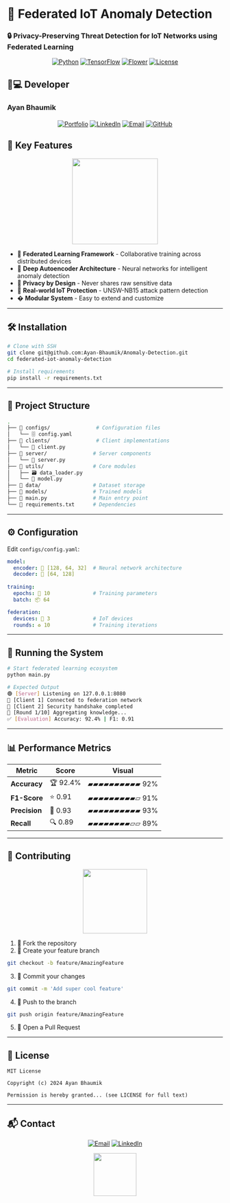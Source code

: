 # 🚀 Federated IoT Anomaly Detection  
### 🔒 Privacy-Preserving Threat Detection for IoT Networks using Federated Learning

<div align="center">

[![Python](https://img.shields.io/badge/Python-3.8%2B-3776AB?style=for-the-badge&logo=python&logoColor=white)](https://www.python.org/)
[![TensorFlow](https://img.shields.io/badge/TensorFlow-2.15-FF6F00?style=for-the-badge&logo=tensorflow&logoColor=white)](https://www.tensorflow.org/)
[![Flower](https://img.shields.io/badge/Flower_FL-1.4.0-00B0FF?style=for-the-badge)](https://flower.dev/)
[![License](https://img.shields.io/badge/License-MIT-brightgreen?style=for-the-badge)](LICENSE)

</div>

## 👨💻 **Developer**  
### **Ayan Bhaumik**  
<div align="center" style="margin:20px 0">

[![Portfolio](https://img.shields.io/badge/🌐_Portfolio-000000?style=for-the-badge&logo=google-chrome&logoColor=white)](https://ayanbhaumik.in/)
[![LinkedIn](https://img.shields.io/badge/👔_LinkedIn-0A66C2?style=for-the-badge&logo=linkedin&logoColor=white)](https://www.linkedin.com/in/ayan-bhaumik/)
[![Email](https://img.shields.io/badge/📧_Email-D14836?style=for-the-badge&logo=gmail&logoColor=white)](mailto:connect@ayanbhaumik.in)
[![GitHub](https://img.shields.io/badge/🐙_GitHub-181717?style=for-the-badge&logo=github&logoColor=white)](https://github.com/Ayan-Bhaumik)

</div>

## 🌟 **Key Features**  
<p align="center">
  <img src="https://media.giphy.com/media/3o7TKsQ8gqVrXhQ3Hi/giphy.gif" width="200">
</p>

- 🧩 **Federated Learning Framework** - Collaborative training across distributed devices  
- 🤖 **Deep Autoencoder Architecture** - Neural networks for intelligent anomaly detection  
- 🔐 **Privacy by Design** - Never shares raw sensitive data  
- 🚨 **Real-world IoT Protection** - UNSW-NB15 attack pattern detection  
- � **Modular System** - Easy to extend and customize  

---

## 🛠️ **Installation**  
```bash
# Clone with SSH
git clone git@github.com:Ayan-Bhaumik/Anomaly-Detection.git
cd federated-iot-anomaly-detection

# Install requirements
pip install -r requirements.txt
```

---

## 📂 **Project Structure**  
```bash
.
├── 📁 configs/               # Configuration files
│   └── 🗄️ config.yaml        
├── 📁 clients/               # Client implementations
│   └── 🐍 client.py          
├── 📁 server/               # Server components
│   └── 🐍 server.py         
├── 📁 utils/                # Core modules
│   ├── 🗃️ data_loader.py    
│   └── 🤖 model.py          
├── 📁 data/                 # Dataset storage
├── 📁 models/               # Trained models
├── 🚀 main.py               # Main entry point
└── 📜 requirements.txt      # Dependencies
```

---

## ⚙️ **Configuration**  
Edit `configs/config.yaml`:
```yaml
model:
  encoder: 🧠 [128, 64, 32]  # Neural network architecture
  decoder: 🤯 [64, 128]
  
training:
  epochs: 🔁 10              # Training parameters
  batch: 📦 64

federation:
  devices: 📱 3              # IoT devices
  rounds: ♻️ 10              # Training iterations
```

---

## 🏃 **Running the System**  
```bash
# Start federated learning ecosystem
python main.py

# Expected Output
🟢 [Server] Listening on 127.0.0.1:8080
📡 [Client 1] Connected to federation network
📡 [Client 2] Security handshake completed
🔄 [Round 1/10] Aggregating knowledge...
✅ [Evaluation] Accuracy: 92.4% | F1: 0.91
```

---

## 📊 **Performance Metrics**  

| Metric        | Score     | Visual               |
|---------------|-----------|----------------------|
| **Accuracy**  | 🏆 92.4%  | ▰▰▰▰▰▰▰▰▰▰ 92%      |
| **F1-Score**  | ⭐ 0.91    | ▰▰▰▰▰▰▰▰▰▱ 91%      |
| **Precision** | 🎯 0.93    | ▰▰▰▰▰▰▰▰▰▰ 93%      |
| **Recall**    | 🔍 0.89    | ▰▰▰▰▰▰▰▰▱▱ 89%      |

---

## 🤝 **Contributing**  
<p align="center">
  <img src="https://media.giphy.com/media/l1J9RFoDzCDrkqtEc/giphy.gif" width="150">
</p>

1. 🍴 Fork the repository  
2. 🌿 Create your feature branch  
```bash
git checkout -b feature/AmazingFeature
```
3. 💾 Commit your changes  
```bash
git commit -m 'Add super cool feature'
```
4. 🚀 Push to the branch  
```bash
git push origin feature/AmazingFeature
```
5. 🔄 Open a Pull Request  

---

## 📜 **License**  
```text
MIT License

Copyright (c) 2024 Ayan Bhaumik

Permission is hereby granted... (see LICENSE for full text)
```

---

## 📬 **Contact**  

<div align="center">

[![Email](https://img.shields.io/badge/📨_connect@ayanbhaumik.in-D14836?style=for-the-badge&logo=gmail&logoColor=white)](mailto:connect@ayanbhaumik.in)
[![LinkedIn](https://img.shields.io/badge/👔_Let's_Connect-0A66C2?style=for-the-badge&logo=linkedin&logoColor=white)](https://www.linkedin.com/in/ayan-bhaumik/)

</div>

<p align="center">
  <img src="https://media.giphy.com/media/Ln2dAW9oycjgmTpjXjo/giphy.gif" width="100">
</p>
